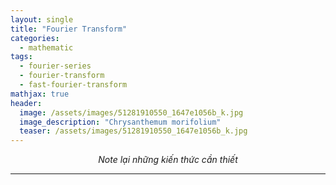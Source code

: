 ```yaml
---
layout: single
title: "Fourier Transform"
categories: 
  - mathematic
tags:
  - fourier-series
  - fourier-transform
  - fast-fourier-transform
mathjax: true
header:
  image: /assets/images/51281910550_1647e1056b_k.jpg
  image_description: "Chrysanthemum morifolium"
  teaser: /assets/images/51281910550_1647e1056b_k.jpg
---
```


<div align="center"><i>Note lại những kiến thức cần thiết</i></div>

---